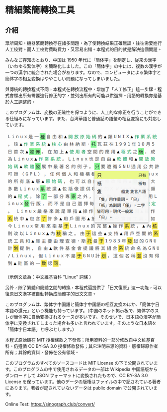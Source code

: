 # 精細繁簡轉換工具


## 介紹

<p lang="zh-tw">眾所周知，機器繁簡轉換存在諸多問題，為了使轉換結果正確無誤，往往需要進行人工校對。而人工校對費時費力，又容易出錯。本程式的目的就是解決這個問題。</p>

<p lang="ja">みんなご存知のとおり、中国は 1950 年代に「簡体字」を制定し、従来の漢字（いわゆる繁体字）を簡略化しました。この「簡体字」の中には、複数の漢字が一つの漢字に統合された場合があります。なので、コンピュータによる繁体字と簡体字の相互変換はややこしい問題になってしまいました。</p>

<p lang="zh-tw">與傳統的轉換程式不同，本程式在轉換流程中，增加了「人工修正」這一步驟。程式會標出所有需要進行修正的字，並列出所有的可能以供選擇。用語的轉換亦是基於人工調整的。</p>

<p lang="ja">このプログラムは、変換の正確性を保つように、人工的な修正を行うことができる仕組みになっています。また、台湾華語と普通話の語彙の相互変換にも対応しています。</p>

![ExampleImage](images/s2t_example.png)

（示例文章為：中文維基百科 "Linux" 詞條 ）

<p lang="zh-tw">另外，除了繁體和簡體之間的轉換，本程式還提供了「日文復原」這一功能，可以復原日文漢字被自動轉換成簡體字的日文文章。</p>

<p lang="ja">このプログラムは、繁体字中国語と簡体字中国語の相互変換のほか、「簡体字日本語の還元」という機能も持っています。（中国のネット掲示板で、繁体字のスレが簡体字に自動変換されるケースが多いです。そのせいで、日本語の漢字が簡体字に変換されてしまった場合も多いと言われています。そのような日本語を「簡体字日本語」と呼ぶとします。）</p>

<p lang="zh-tw">本程式原始碼在 MIT 授權條款之下發佈；所用資料的一部分修改自中文維基百科，仍遵循 CC BY-SA 3.0 授權條款發佈；其它注明來源的資料，版權歸原作者所有；其餘的資料，發佈在公有領域。</p>

<p lang="ja">このプログラムのすべてのソースコードは MIT License の下で公開されています。このプログラムの中で使用されるデータの一部は Wikipedia 中国語版からダンロードして JSON フォーマットに変換されたもので、CC BY-SA 3.0 License を保っています。他のデータの版権はファイルの中で記されている著者にあります。著者が記されていないデータは public domain で公開されています。</p>

<p lang="en">Online Test: <a target="_blank" href="https://sinograph.club/convert/">https://sinograph.club/convert/</a></p>